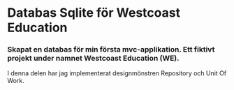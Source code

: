 # Databas Sqlite för Westcoast Education

### Skapat en databas för min första mvc-applikation. Ett fiktivt projekt under namnet Westcoast Education (WE).

I denna delen har jag implementerat designmönstren Repository och Unit Of Work.